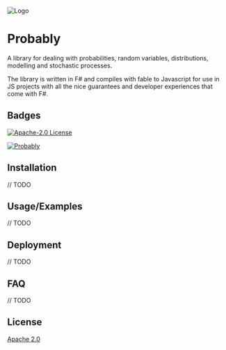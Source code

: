 
![Logo](https://www.elsa.health/elsa-logo.png)
# Probably

A library for dealing with probabilities, random variables, distributions, modelling and stochastic processes.

The library is written in F# and compiles with fable to Javascript for use in JS projects with all the nice guarantees and developer experiences that come with F#.


## Badges

[![Apache-2.0 License](https://img.shields.io/badge/license-Apache%202.0-blue.svg)](https://www.apache.org/licenses/LICENSE-2.0)

[![Probably](https://img.shields.io/badge/probably-0.0.1-yellow)](https://img.shields.io/badge/react--native--telehealth-0.0.3-yellow)
## Installation
// TODO
## Usage/Examples
// TODO
## Deployment

// TODO
## FAQ

// TODO
## License

[Apache 2.0](https://choosealicense.com/licenses/apache-2.0/)

  